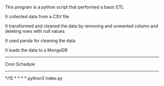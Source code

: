 This program is a python script that performed a basic ETL 

It collected data from a CSV file

It transformed and cleaned the data by removing and unwanted column and deleting rows with null values

It used panda for cleaning the data

It loads the data to a MongoDB


*****************
Cron Schedule 
*****************
*/15 * * * * python3 index.py